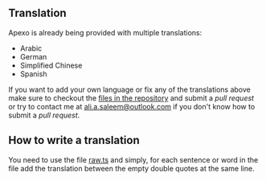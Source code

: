 ## Translation

Apexo is already being provided with multiple translations:

-   Arabic
-   German
-   Simplified Chinese
-   Spanish

If you want to add your own language or fix any of the translations above make sure to checkout the [files in the repository](https://github.com/alexcorvi/apexo/tree/master/src/core/internationalization/languages) and submit a _pull request_ or try to contact me at [ali.a.saleem@outlook.com](mailto:ali.a.saleem@outlook.com) if you don't know how to submit a _pull request_.

## How to write a translation

You need to use the file [raw.ts](https://github.com/alexcorvi/apexo/blob/master/src/core/internationalization/languages/raw.ts) and simply, for each sentence or word in the file add the translation between the empty double quotes at the same line.
